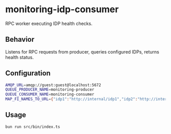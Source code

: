# monitoring-idp-consumer

RPC worker executing IDP health checks.

## Behavior

Listens for RPC requests from producer, queries configured IDPs, returns health status.

## Configuration

```bash
AMQP_URL=amqp://guest:guest@localhost:5672
QUEUE_PRODUCER_NAME=monitoring-producer
QUEUE_CONSUMER_NAME=monitoring-consumer
MAP_FI_NAMES_TO_URL={"idp1":"http://internal/idp1","idp2":"http://internal/idp2"}
```

## Usage

```bash
bun run src/bin/index.ts
```
